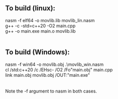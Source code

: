 ## To build (linux):<br>
nasm -f elf64 -o movlib.lib movlib_lin.nasm<br>
g++ -c -std=c++20 -O2 main.cpp<br>
g++ -o main.exe main.o movlib.lib<br>
<br>
## To build (Windows):<br>
nasm -f win64 -o movlib.obj .\movlib_win.nasm<br>
cl /std:c++20 /c /EHsc- /O2 /Fo"main.obj" main.cpp<br>
link main.obj movlib.obj /OUT:"main.exe"<br>
<br>
<br>
Note the -f argument to nasm in both cases.<br>


